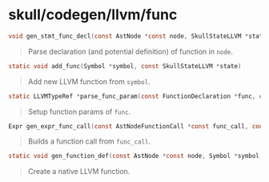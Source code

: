 # skull/codegen/llvm/func

```c
void gen_stmt_func_decl(const AstNode *const node, SkullStateLLVM *state)
```

> Parse declaration (and potential definition) of function in `node`.

```c
static void add_func(Symbol *symbol, const SkullStateLLVM *state)
```

> Add new LLVM function from `symbol`.

```c
static LLVMTypeRef *parse_func_param(const FunctionDeclaration *func, const SkullStateLLVM *state)
```

> Setup function params of `func`.

```c
Expr gen_expr_func_call(const AstNodeFunctionCall *const func_call, const SkullStateLLVM *state)
```

> Builds a function call from `func_call`.

```c
static void gen_function_def(const AstNode *const node, Symbol *symbol, SkullStateLLVM *state)
```

> Create a native LLVM function.

